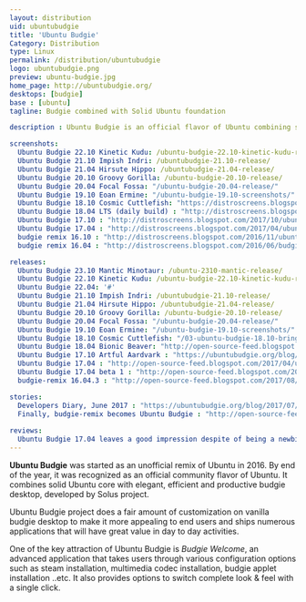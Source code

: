 ```yaml
---
layout: distribution
uid: ubuntubudgie
title: 'Ubuntu Budgie'
Category: Distribution
type: Linux
permalink: /distribution/ubuntubudgie
logo: ubuntubudgie.png
preview: ubuntu-budgie.jpg
home_page: http://ubuntubudgie.org/
desktops: [budgie]
base : [ubuntu]
tagline: Budgie combined with Solid Ubuntu foundation

description : Ubuntu Budgie is an official flavor of Ubuntu combining solid Ubuntu core with elegant, efficient and productive budgie desktop, developed by Solus project.

screenshots:
  Ubuntu Budgie 22.10 Kinetic Kudu: /ubuntu-budgie-22.10-kinetic-kudu-release/
  Ubuntu Budgie 21.10 Impish Indri: /ubuntubudgie-21.10-release/
  Ubuntu Budgie 21.04 Hirsute Hippo: /ubuntubudgie-21.04-release/
  Ubuntu Budgie 20.10 Groovy Gorilla: /ubuntu-budgie-20.10-release/
  Ubuntu Budgie 20.04 Focal Fossa: "/ubuntu-budgie-20.04-release/"
  Ubuntu Budgie 19.10 Eoan Ermine: "/ubuntu-budgie-19.10-screenshots/"
  Ubuntu Budgie 18.10 Cosmic Cuttlefish: "https://distroscreens.blogspot.com/2018/10/ubuntu-budgie-1810-cosmic-cuttlefish.html"
  Ubuntu Budgie 18.04 LTS (daily build) : "http://distroscreens.blogspot.com/2018/03/ubuntu-budgie-1804-bionic-beaver.html"
  Ubuntu Budgie 17.10 : "http://distroscreens.blogspot.com/2017/10/ubuntu-budgie-1710-artful-aardvark.html"
  Ubuntu Budgie 17.04 : "http://distroscreens.blogspot.com/2017/04/ubuntu-budgie-1704-zesty-zapus.html"
  budgie remix 16.10 : "http://distroscreens.blogspot.com/2016/11/ubuntu-budgie-remix-1610-screenshots.html"
  budgie remix 16.04 : "http://distroscreens.blogspot.com/2016/06/budgie-remix-1604-screenshots.html"

releases:
  Ubuntu Budgie 23.10 Mantic Minotaur: /ubuntu-2310-mantic-release/
  Ubuntu Budgie 22.10 Kinetic Kudu: /ubuntu-budgie-22.10-kinetic-kudu-release/
  Ubuntu Budgie 22.04: '#'
  Ubuntu Budgie 21.10 Impish Indri: /ubuntubudgie-21.10-release/
  Ubuntu Budgie 21.04 Hirsute Hippo: /ubuntubudgie-21.04-release/
  Ubuntu Budgie 20.10 Groovy Gorilla: /ubuntu-budgie-20.10-release/
  Ubuntu Budgie 20.04 Focal Fossa: "/ubuntu-budgie-20.04-release/"
  Ubuntu Budgie 19.10 Eoan Ermine: "/ubuntu-budgie-19.10-screenshots/"
  Ubuntu Budgie 18.10 Cosmic Cuttlefish: "/03-ubuntu-budgie-18.10-brings-early-glimpse-budgie-10.5/"
  Ubuntu Budgie 18.04 Bionic Beaver: "http://open-source-feed.blogspot.com/2018/04/ubuntu-budgie-1804-lts-released-with.html"
  Ubuntu Budgie 17.10 Artful Aardvark : "https://ubuntubudgie.org/blog/2017/10/19/17-10-ubuntu-budgie-released"
  Ubuntu Budgie 17.04 : "http://open-source-feed.blogspot.com/2017/04/ubuntu-budgie-1704-released-first.html"
  Ubuntu Budgie 17.04 beta 1 : "http://open-source-feed.blogspot.com/2017/02/ubuntu-budgie-1704-beta-1-is-ready-for.html"
  budgie-remix 16.04.3 : "http://open-source-feed.blogspot.com/2017/08/ubuntu-based-budgie-remix-16043-is.html"

stories:
  Developers Diary, June 2017 : "https://ubuntubudgie.org/blog/2017/07/01/developer-diary-june"
  Finally, budgie-remix becomes Ubuntu Budgie : "http://open-source-feed.blogspot.com/2016/11/finally-budgie-remix-becomes-ubuntu.html"
  
reviews:
  Ubuntu Budgie 17.04 leaves a good impression despite of being a newbie : "http://open-source-feed.blogspot.com/2017/06/ubuntu-budgie-1704-leaves-good.html"
---
```


**Ubuntu Budgie** was started as an unofficial remix of Ubuntu in 2016. By end of the year, it was recognized as an official community flavor of Ubuntu. It combines solid Ubuntu core with elegant, efficient and productive budgie desktop, developed by Solus project.

Ubuntu Budgie project does a fair amount of customization on vanilla budgie desktop to make it more appealing to end users and ships numerous applications that will have great value in day to day activities.

One of the key attraction of Ubuntu Budgie is *Budgie Welcome*, an advanced application that takes users through various configuration options such as steam installation, multimedia codec installation, budgie applet installation ..etc. It also provides options to switch complete look & feel with a single click.
